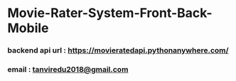 # Movie-Rater-System-Front-Back-Mobile
### backend api url : https://movieratedapi.pythonanywhere.com/
### email : tanviredu2018@gmail.com